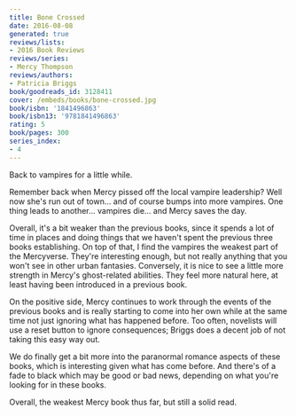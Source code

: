 ```yaml
---
title: Bone Crossed
date: 2016-08-08
generated: true
reviews/lists:
- 2016 Book Reviews
reviews/series:
- Mercy Thompson
reviews/authors:
- Patricia Briggs
book/goodreads_id: 3128411
cover: /embeds/books/bone-crossed.jpg
book/isbn: '1841496863'
book/isbn13: '9781841496863'
rating: 5
book/pages: 300
series_index:
- 4
---
```

Back to vampires for a little while.  

Remember back when Mercy pissed off the local vampire leadership? Well now she's run out of town... and of course bumps into more vampires. One thing leads to another... vampires die... and Mercy saves the day.  

<!--more-->

Overall, it's a bit weaker than the previous books, since it spends a lot of time in places and doing things that we haven't spent the previous three books establishing. On top of that, I find the vampires the weakest part of the Mercyverse. They're interesting enough, but not really anything that you won't see in other urban fantasies. Conversely, it is nice to see a little more strength in Mercy's ghost-related abilities. They feel more natural here, at least having been introduced in a previous book.  

On the positive side, Mercy continues to work through the events of the previous books and is really starting to come into her own while at the same time not just ignoring what has happened before. Too often, novelists will use a reset button to ignore consequences; Briggs does a decent job of not taking this easy way out.  

We do finally get a bit more into the paranormal romance aspects of these books, which is interesting given what has come before. And there's of a fade to black which may be good or bad news, depending on what you're looking for in these books.  

Overall, the weakest Mercy book thus far, but still a solid read.